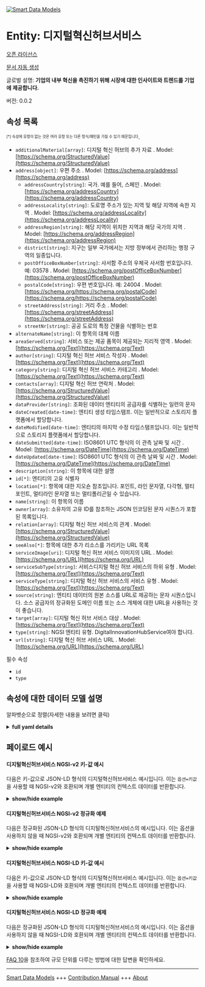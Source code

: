 <!-- 10-Header -->  
[![Smart Data Models](https://smartdatamodels.org/wp-content/uploads/2022/01/SmartDataModels_logo.png "Logo")](https://smartdatamodels.org)  
Entity: 디지털혁신허브서비스  
==================<!-- /10-Header -->  
<!-- 15-License -->  
[오픈 라이선스](https://github.com/smart-data-models//dataModel.DigitalInnovationHub/blob/master/DigitalInnovationHubService/LICENSE.md)  
[문서 자동 생성](https://docs.google.com/presentation/d/e/2PACX-1vTs-Ng5dIAwkg91oTTUdt8ua7woBXhPnwavZ0FxgR8BsAI_Ek3C5q97Nd94HS8KhP-r_quD4H0fgyt3/pub?start=false&loop=false&delayms=3000#slide=id.gb715ace035_0_60)  
<!-- /15-License -->  
<!-- 20-Description -->  
글로벌 설명: **기업의 내부 혁신을 촉진하기 위해 시장에 대한 인사이트와 트렌드를 기업에 제공합니다.**  
버전: 0.0.2  
<!-- /20-Description -->  
<!-- 30-PropertiesList -->  

## 속성 목록  

<sup><sub>[*] 속성에 유형이 없는 것은 여러 유형 또는 다른 형식/패턴을 가질 수 있기 때문입니다</sub></sup>.  
- `additionalMaterial[array]`: 디지털 혁신 허브의 추가 자료  . Model: [https://schema.org/StructuredValue](https://schema.org/StructuredValue)- `address[object]`: 우편 주소  . Model: [https://schema.org/address](https://schema.org/address)	- `addressCountry[string]`: 국가. 예를 들어, 스페인  . Model: [https://schema.org/addressCountry](https://schema.org/addressCountry)  
	- `addressLocality[string]`: 도로명 주소가 있는 지역 및 해당 지역에 속한 지역  . Model: [https://schema.org/addressLocality](https://schema.org/addressLocality)  
	- `addressRegion[string]`: 해당 지역이 위치한 지역과 해당 국가의 지역  . Model: [https://schema.org/addressRegion](https://schema.org/addressRegion)  
	- `district[string]`: 지구는 일부 국가에서는 지방 정부에서 관리하는 행정 구역의 일종입니다.    
	- `postOfficeBoxNumber[string]`: 사서함 주소의 우체국 사서함 번호입니다. 예: 03578  . Model: [https://schema.org/postOfficeBoxNumber](https://schema.org/postOfficeBoxNumber)  
	- `postalCode[string]`: 우편 번호입니다. 예: 24004  . Model: [https://schema.org/https://schema.org/postalCode](https://schema.org/https://schema.org/postalCode)  
	- `streetAddress[string]`: 거리 주소  . Model: [https://schema.org/streetAddress](https://schema.org/streetAddress)  
	- `streetNr[string]`: 공공 도로의 특정 건물을 식별하는 번호    
- `alternateName[string]`: 이 항목의 대체 이름  - `areaServed[string]`: 서비스 또는 제공 품목이 제공되는 지리적 영역  . Model: [https://schema.org/Text](https://schema.org/Text)- `author[string]`: 디지털 혁신 허브 서비스 작성자  . Model: [https://schema.org/Text](https://schema.org/Text)- `category[string]`: 디지털 혁신 허브 서비스 카테고리  . Model: [https://schema.org/Text](https://schema.org/Text)- `contacts[array]`: 디지털 혁신 허브 연락처  . Model: [https://schema.org/StructuredValue](https://schema.org/StructuredValue)- `dataProvider[string]`: 조화된 데이터 엔티티의 공급자를 식별하는 일련의 문자  - `dateCreated[date-time]`: 엔티티 생성 타임스탬프. 이는 일반적으로 스토리지 플랫폼에서 할당합니다.  - `dateModified[date-time]`: 엔티티의 마지막 수정 타임스탬프입니다. 이는 일반적으로 스토리지 플랫폼에서 할당합니다.  - `dateSubmitted[date-time]`: ISO8601 UTC 형식의 이 관측 날짜 및 시간  . Model: [https://schema.org/DateTime](https://schema.org/DateTime)- `dateUpdated[date-time]`: ISO8601 UTC 형식의 이 관측 날짜 및 시간  . Model: [https://schema.org/DateTime](https://schema.org/DateTime)- `description[string]`: 이 항목에 대한 설명  - `id[*]`: 엔티티의 고유 식별자  - `location[*]`: 항목에 대한 지오숀 참조입니다. 포인트, 라인 문자열, 다각형, 멀티포인트, 멀티라인 문자열 또는 멀티폴리곤일 수 있습니다.  - `name[string]`: 이 항목의 이름  - `owner[array]`: 소유자의 고유 ID를 참조하는 JSON 인코딩된 문자 시퀀스가 포함된 목록입니다.  - `relation[array]`: 디지털 혁신 허브 서비스의 관계  . Model: [https://schema.org/StructuredValue](https://schema.org/StructuredValue)- `seeAlso[*]`: 항목에 대한 추가 리소스를 가리키는 URL 목록  - `serviceImage[uri]`: 디지털 혁신 허브 서비스 이미지의 URL  . Model: [https://schema.org/URL](https://schema.org/URL)- `serviceSubType[string]`: 서비스디지털 혁신 허브 서비스의 하위 유형  . Model: [https://schema.org/Text](https://schema.org/Text)- `serviceType[string]`: 디지털 혁신 허브 서비스의 서비스 유형  . Model: [https://schema.org/Text](https://schema.org/Text)- `source[string]`: 엔티티 데이터의 원본 소스를 URL로 제공하는 문자 시퀀스입니다. 소스 공급자의 정규화된 도메인 이름 또는 소스 개체에 대한 URL을 사용하는 것이 좋습니다.  - `target[array]`: 디지털 혁신 허브 서비스 대상  . Model: [https://schema.org/Text](https://schema.org/Text)- `type[string]`: NGSI 엔티티 유형. DigitalInnovationHubService여야 합니다.  - `url[string]`: 디지털 혁신 허브 서비스 URL  . Model: [https://schema.org/URL](https://schema.org/URL)<!-- /30-PropertiesList -->  
<!-- 35-RequiredProperties -->  
필수 속성  
- `id`  - `type`  <!-- /35-RequiredProperties -->  
<!-- 40-RequiredProperties -->  
<!-- /40-RequiredProperties -->  
<!-- 50-DataModelHeader -->  
## 속성에 대한 데이터 모델 설명  
알파벳순으로 정렬(자세한 내용을 보려면 클릭)  
<!-- /50-DataModelHeader -->  
<!-- 60-ModelYaml -->  
<details><summary><strong>full yaml details</strong></summary>    
```yaml  
DigitalInnovationHubService:    
  description: Provision of insights and trend on markets to companies to stimulate their internal innovation.    
  properties:    
    additionalMaterial:    
      description: Additional Materials of the Digital Innovation Hub    
      items:    
        properties:    
          label:    
            type: string    
          url:    
            type: string    
        type: object    
      type: array    
      x-ngsi:    
        model: https://schema.org/StructuredValue    
        type: Property    
    address:    
      description: The mailing address    
      properties:    
        addressCountry:    
          description: 'The country. For example, Spain'    
          type: string    
          x-ngsi:    
            model: https://schema.org/addressCountry    
            type: Property    
        addressLocality:    
          description: 'The locality in which the street address is, and which is in the region'    
          type: string    
          x-ngsi:    
            model: https://schema.org/addressLocality    
            type: Property    
        addressRegion:    
          description: 'The region in which the locality is, and which is in the country'    
          type: string    
          x-ngsi:    
            model: https://schema.org/addressRegion    
            type: Property    
        district:    
          description: 'A district is a type of administrative division that, in some countries, is managed by the local government'    
          type: string    
          x-ngsi:    
            type: Property    
        postOfficeBoxNumber:    
          description: 'The post office box number for PO box addresses. For example, 03578'    
          type: string    
          x-ngsi:    
            model: https://schema.org/postOfficeBoxNumber    
            type: Property    
        postalCode:    
          description: 'The postal code. For example, 24004'    
          type: string    
          x-ngsi:    
            model: https://schema.org/https://schema.org/postalCode    
            type: Property    
        streetAddress:    
          description: The street address    
          type: string    
          x-ngsi:    
            model: https://schema.org/streetAddress    
            type: Property    
        streetNr:    
          description: Number identifying a specific property on a public street    
          type: string    
          x-ngsi:    
            type: Property    
      type: object    
      x-ngsi:    
        model: https://schema.org/address    
        type: Property    
    alternateName:    
      description: An alternative name for this item    
      type: string    
      x-ngsi:    
        type: Property    
    areaServed:    
      description: The geographic area where a service or offered item is provided    
      type: string    
      x-ngsi:    
        model: https://schema.org/Text    
        type: Property    
    author:    
      description: Author of the Digital Innovation Hub Service    
      type: string    
      x-ngsi:    
        model: https://schema.org/Text    
        type: Property    
    category:    
      description: Category of the Digital Innovation Hub Service    
      type: string    
      x-ngsi:    
        model: https://schema.org/Text    
        type: Property    
    contacts:    
      description: Contacts of the Digital Innovation Hub    
      items:    
        description: All contact elements in data models unless explicitly stated according to schema.org    
        properties:    
          contactPoint:    
            description: The details to contact with the item    
            properties:    
              areaServed:    
                description: The geographic area where a service or offered item is provided. Supersedes serviceArea    
                type: string    
                x-ngsi:    
                  type: Property    
              availabilityRestriction:    
                anyOf:    
                  - description: Array of identifiers format of any NGSI entity    
                    items:    
                    type: array    
                    x-ngsi:    
                      type: Property    
                  - description: Array of identifiers format of any NGSI entity    
                    items:    
                    type: array    
                    x-ngsi:    
                      type: Property    
                description: This property links a contact point to information about when the contact point is not available. The details are provided using the Opening Hours Specification class    
                x-ngsi:    
                  model: http://schema.org/hoursAvailable    
                  type: Relationship    
              availableLanguage:    
                anyOf:    
                  - anyOf:    
                      -    
                      -    
                description: 'A language someone may use with or at the item, service or place. Please use one of the language codes from the IETF BCP 47 standard. It is implemented the Text option but it could be also Language'    
                x-ngsi:    
                  model: http://schema.org/availableLanguage    
                  type: Property    
              contactOption:    
                anyOf:    
                  - type: string    
                  - items:    
                    type: array    
                description: An option available on this contact point (e.g. a toll-free number or support for hearing-impaired callers)    
                x-ngsi:    
                  model: http://schema.org/contactOption    
                  type: Property    
              contactType:    
                description: Contact type of this item    
                type: string    
                x-ngsi:    
                  type: Property    
              email:    
                description: Email address of owner    
                format: idn-email    
                type: string    
                x-ngsi:    
                  type: Property    
              faxNumber:    
                description: The fax number    
                type: string    
                x-ngsi:    
                  model: http://schema.org/Text    
                  type: Property    
              name:    
                description: The name of this item    
                type: string    
                x-ngsi:    
                  type: Property    
              productSupported:    
                description: The product or service this support contact point is related to (such as product support for a particular product line). This can be a specific product or product line (e.g. 'iPhone') or a general category of products or services (e.g. 'smartphones')    
                type: string    
                x-ngsi:    
                  model: http://schema.org/Text    
                  type: Property    
              telephone:    
                description: Telephone of this contact    
                type: string    
                x-ngsi:    
                  type: Property    
              url:    
                description: URL which provides a description or further information about this item    
                format: uri    
                type: string    
                x-ngsi:    
                  type: Property    
            type: object    
            x-ngsi:    
              model: https://schema.org/ContactPoint    
              type: Property    
        type: object    
        x-ngsi:    
          type: Property    
      type: array    
      x-ngsi:    
        model: https://schema.org/StructuredValue    
        type: Property    
    dataProvider:    
      description: A sequence of characters identifying the provider of the harmonised data entity    
      type: string    
      x-ngsi:    
        type: Property    
    dateCreated:    
      description: Entity creation timestamp. This will usually be allocated by the storage platform    
      format: date-time    
      type: string    
      x-ngsi:    
        type: Property    
    dateModified:    
      description: Timestamp of the last modification of the entity. This will usually be allocated by the storage platform    
      format: date-time    
      type: string    
      x-ngsi:    
        type: Property    
    dateSubmitted:    
      description: The date and time of this observation in ISO8601 UTC format    
      format: date-time    
      type: string    
      x-ngsi:    
        model: https://schema.org/DateTime    
        type: Property    
    dateUpdated:    
      description: The date and time of this observation in ISO8601 UTC format    
      format: date-time    
      type: string    
      x-ngsi:    
        model: https://schema.org/DateTime    
        type: Property    
    description:    
      description: A description of this item    
      type: string    
      x-ngsi:    
        type: Property    
    id:    
      anyOf:    
        - description: Identifier format of any NGSI entity    
          maxLength: 256    
          minLength: 1    
          pattern: ^[\w\-\.\{\}\$\+\*\[\]`|~^@!,:\\]+$    
          type: string    
          x-ngsi:    
            type: Property    
        - description: Identifier format of any NGSI entity    
          format: uri    
          type: string    
          x-ngsi:    
            type: Property    
      description: Unique identifier of the entity    
      x-ngsi:    
        type: Property    
    location:    
      description: 'Geojson reference to the item. It can be Point, LineString, Polygon, MultiPoint, MultiLineString or MultiPolygon'    
      oneOf:    
        - description: Geojson reference to the item. Point    
          properties:    
            bbox:    
              items:    
                type: number    
              minItems: 4    
              type: array    
            coordinates:    
              items:    
                type: number    
              minItems: 2    
              type: array    
            type:    
              enum:    
                - Point    
              type: string    
          required:    
            - type    
            - coordinates    
          title: GeoJSON Point    
          type: object    
          x-ngsi:    
            type: GeoProperty    
        - description: Geojson reference to the item. LineString    
          properties:    
            bbox:    
              items:    
                type: number    
              minItems: 4    
              type: array    
            coordinates:    
              items:    
                items:    
                  type: number    
                minItems: 2    
                type: array    
              minItems: 2    
              type: array    
            type:    
              enum:    
                - LineString    
              type: string    
          required:    
            - type    
            - coordinates    
          title: GeoJSON LineString    
          type: object    
          x-ngsi:    
            type: GeoProperty    
        - description: Geojson reference to the item. Polygon    
          properties:    
            bbox:    
              items:    
                type: number    
              minItems: 4    
              type: array    
            coordinates:    
              items:    
                items:    
                  items:    
                    type: number    
                  minItems: 2    
                  type: array    
                minItems: 4    
                type: array    
              type: array    
            type:    
              enum:    
                - Polygon    
              type: string    
          required:    
            - type    
            - coordinates    
          title: GeoJSON Polygon    
          type: object    
          x-ngsi:    
            type: GeoProperty    
        - description: Geojson reference to the item. MultiPoint    
          properties:    
            bbox:    
              items:    
                type: number    
              minItems: 4    
              type: array    
            coordinates:    
              items:    
                items:    
                  type: number    
                minItems: 2    
                type: array    
              type: array    
            type:    
              enum:    
                - MultiPoint    
              type: string    
          required:    
            - type    
            - coordinates    
          title: GeoJSON MultiPoint    
          type: object    
          x-ngsi:    
            type: GeoProperty    
        - description: Geojson reference to the item. MultiLineString    
          properties:    
            bbox:    
              items:    
                type: number    
              minItems: 4    
              type: array    
            coordinates:    
              items:    
                items:    
                  items:    
                    type: number    
                  minItems: 2    
                  type: array    
                minItems: 2    
                type: array    
              type: array    
            type:    
              enum:    
                - MultiLineString    
              type: string    
          required:    
            - type    
            - coordinates    
          title: GeoJSON MultiLineString    
          type: object    
          x-ngsi:    
            type: GeoProperty    
        - description: Geojson reference to the item. MultiLineString    
          properties:    
            bbox:    
              items:    
                type: number    
              minItems: 4    
              type: array    
            coordinates:    
              items:    
                items:    
                  items:    
                    items:    
                      type: number    
                    minItems: 2    
                    type: array    
                  minItems: 4    
                  type: array    
                type: array    
              type: array    
            type:    
              enum:    
                - MultiPolygon    
              type: string    
          required:    
            - type    
            - coordinates    
          title: GeoJSON MultiPolygon    
          type: object    
          x-ngsi:    
            type: GeoProperty    
      x-ngsi:    
        type: GeoProperty    
    name:    
      description: The name of this item    
      type: string    
      x-ngsi:    
        type: Property    
    owner:    
      description: A List containing a JSON encoded sequence of characters referencing the unique Ids of the owner(s)    
      items:    
        anyOf:    
          - description: Identifier format of any NGSI entity    
            maxLength: 256    
            minLength: 1    
            pattern: ^[\w\-\.\{\}\$\+\*\[\]`|~^@!,:\\]+$    
            type: string    
            x-ngsi:    
              type: Property    
          - description: Identifier format of any NGSI entity    
            format: uri    
            type: string    
            x-ngsi:    
              type: Property    
        description: Unique identifier of the entity    
        x-ngsi:    
          type: Property    
      type: array    
      x-ngsi:    
        type: Property    
    relation:    
      description: Relations of the Digital Innovation Hub Service    
      items:    
        properties:    
          alternateName:    
            description: An alternative name for this item    
            type: string    
            x-ngsi:    
              type: Property    
          dataProvider:    
            description: A sequence of characters identifying the provider of the harmonised data entity    
            type: string    
            x-ngsi:    
              type: Property    
          dateCreated:    
            description: Entity creation timestamp. This will usually be allocated by the storage platform    
            format: date-time    
            type: string    
            x-ngsi:    
              type: Property    
          dateModified:    
            description: Timestamp of the last modification of the entity. This will usually be allocated by the storage platform    
            format: date-time    
            type: string    
            x-ngsi:    
              type: Property    
          description:    
            description: A description of this item    
            type: string    
            x-ngsi:    
              type: Property    
          id:    
            anyOf:    
              - description: Identifier format of any NGSI entity    
                maxLength: 256    
                minLength: 1    
                pattern: ^[\w\-\.\{\}\$\+\*\[\]`|~^@!,:\\]+$    
                type: string    
                x-ngsi:    
                  type: Property    
              - description: Identifier format of any NGSI entity    
                format: uri    
                type: string    
                x-ngsi:    
                  type: Property    
            description: Unique identifier of the entity    
            x-ngsi:    
              type: Property    
          name:    
            description: The name of this item    
            type: string    
            x-ngsi:    
              type: Property    
          owner:    
            description: A List containing a JSON encoded sequence of characters referencing the unique Ids of the owner(s)    
            items:    
              anyOf:    
                - description: Identifier format of any NGSI entity    
                  maxLength: 256    
                  minLength: 1    
                  pattern: ^[\w\-\.\{\}\$\+\*\[\]`|~^@!,:\\]+$    
                  type: string    
                  x-ngsi:    
                    type: Property    
                - description: Identifier format of any NGSI entity    
                  format: uri    
                  type: string    
                  x-ngsi:    
                    type: Property    
              description: Unique identifier of the entity    
              x-ngsi:    
                type: Property    
            type: array    
            x-ngsi:    
              type: Property    
          seeAlso:    
            description: list of uri pointing to additional resources about the item    
            oneOf:    
              - items:    
                  format: uri    
                  type: string    
                minItems: 1    
                type: array    
              - format: uri    
                type: string    
            x-ngsi:    
              type: Property    
          source:    
            description: 'A sequence of characters giving the original source of the entity data as a URL. Recommended to be the fully qualified domain name of the source provider, or the URL to the source object'    
            type: string    
            x-ngsi:    
              type: Property    
        type: object    
      type: array    
      x-ngsi:    
        model: https://schema.org/StructuredValue    
        type: Property    
    seeAlso:    
      description: list of uri pointing to additional resources about the item    
      oneOf:    
        - items:    
            format: uri    
            type: string    
          minItems: 1    
          type: array    
        - format: uri    
          type: string    
      x-ngsi:    
        type: Property    
    serviceImage:    
      description: URL of the image of the Digital Innovation Hub Service    
      format: uri    
      type: string    
      x-ngsi:    
        model: https://schema.org/URL    
        type: Property    
    serviceSubType:    
      description: ServiceSubType of the Digital Innovation Hub Service    
      type: string    
      x-ngsi:    
        model: https://schema.org/Text    
        type: Property    
    serviceType:    
      description: ServiceType of the Digital Innovation Hub Service    
      type: string    
      x-ngsi:    
        model: https://schema.org/Text    
        type: Property    
    source:    
      description: 'A sequence of characters giving the original source of the entity data as a URL. Recommended to be the fully qualified domain name of the source provider, or the URL to the source object'    
      type: string    
      x-ngsi:    
        type: Property    
    target:    
      description: Targets of the Digital Innovation Hub Service    
      items:    
        type: string    
      type: array    
      x-ngsi:    
        model: https://schema.org/Text    
        type: Property    
    type:    
      description: NGSI entity type. It has to be DigitalInnovationHubService    
      enum:    
        - DigitalInnovationHubService    
      type: string    
      x-ngsi:    
        type: Property    
    url:    
      description: URL of the Digital Innovation Hub Service    
      type: string    
      x-ngsi:    
        model: https://schema.org/URL    
        type: Property    
  required:    
    - id    
    - type    
  type: object    
  x-derived-from: ""    
  x-disclaimer: 'Redistribution and use in source and binary forms, with or without modification, are permitted  provided that the license conditions are met. Copyleft (c) 2022 Contributors to Smart Data Models Program'    
  x-license-url: https://github.com/smart-data-models/dataModel.DigitalInnovationHub/blob/master/DigitalInnovationHubService/LICENSE.md    
  x-model-schema: https://smart-data-models.github.io/dataModel.DIH/DigitalInnovationHubService/schema.json    
  x-model-tags: DIH    
  x-version: 0.0.2    
```  
</details>    
<!-- /60-ModelYaml -->  
<!-- 70-MiddleNotes -->  
<!-- /70-MiddleNotes -->  
<!-- 80-Examples -->  
## 페이로드 예시  
#### 디지털혁신허브서비스 NGSI-v2 키-값 예시  
다음은 키-값으로 JSON-LD 형식의 디지털혁신허브서비스 예시입니다. 이는 `옵션=키값`을 사용할 때 NGSI-v2와 호환되며 개별 엔티티의 컨텍스트 데이터를 반환합니다.  
<details><summary><strong>show/hide example</strong></summary>    
```json  
{  
    "id": "DigitalInnovationHubService:b6IZuH0B_X_d5NJkB0eY",  
    "type": "DigitalInnovationHubService",  
    "title": "Trend watching",  
    "description": "Provision of insights and trend on markets to companies to stimulate their internal innovation",  
    "serviceImage": "https://www.sample-dih.com/logo.png",  
    "category": "Ecosystem",  
    "serviceType": "DIH Innovation Development",  
    "serviceSubType": "Trend watching",  
    "target": [  
        "Engineers",  
        "Directors"  
    ],  
    "url": "https://www.sample-dih.com/trend-watching",  
    "additionalMaterial": [  
        {  
            "label": "Brochure",  
            "url": "https://www.sample-dih.com/trend-watching/brochure.pdf"  
        }  
    ],  
    "contacts": [  
        {  
            "name": "Mark Johnson",  
            "email": "mark.johnson@sample-dih.it"  
        }  
    ],  
    "author": "John Doe",  
    "relation": [  
        {  
            "id": "DigitalInnovationHub:R5Ju4oO0_X_Jy8GO5d2"  
        },  
        {  
            "id": "DigitalInnovationHub:D5yr9HT3_X_RH7Fy7H9"  
        }  
    ],  
    "dateSubmitted": "2020-07-07T15:05:59.408Z",  
    "dateUpdated": "2020-07-07T15:05:59.408Z"  
}  
```  
</details>  
#### 디지털혁신허브서비스 NGSI-v2 정규화 예제  
다음은 정규화된 JSON-LD 형식의 디지털혁신허브서비스의 예시입니다. 이는 옵션을 사용하지 않을 때 NGSI-v2와 호환되며 개별 엔티티의 컨텍스트 데이터를 반환합니다.  
<details><summary><strong>show/hide example</strong></summary>    
```json  
{  
	"id": "urn:ngsi-ld:DigitalInnovationHubService:DigitalInnovationHubService:b6IZuH0B_X_d5NJkB0eY",  
	"type": "DigitalInnovationHubService",  
	"title": {  
		"type": "Text",  
		"value": "Trend watching"  
	},  
	"description": {  
		"type": "Text",  
		"value": "Provision of insights and trend on markets to companies to stimulate their internal innovation"  
	},  
	"serviceImage": {  
		"type": "URL",  
		"value": "https://www.sample-dih.com/logo.png"  
	},  
	"category": {  
		"type": "Text",  
		"value": "Ecosystem"  
	},  
	"serviceType": {  
		"type": "Text",  
		"value": "DIH Innovation Development"  
	},  
	"serviceSubType": {  
		"type": "Text",  
		"value": "Trend watching"  
	},  
	"target": {  
		"type": "array",  
		"value": [  
			"Engineers",  
			"Directors"  
		]  
	},  
	"url": {  
		"type": "Text",  
		"value": "https://www.sample-dih.com/trend-watching"  
	},  
	"additionalMaterial": {  
		"type": "array",  
		"value": [  
			{  
				"label": "Brochure",  
				"url": "https://www.sample-dih.com/trend-watching/brochure.pdf"  
			}  
		]  
	},  
	"contacts": {  
		"type": "array",  
		"value": [  
			{  
				"name": "Mark Johnson",  
				"email": "mark.johnson@sample-dih.it"  
			}  
		]  
	},  
	"author": {  
		"type": "Text",  
		"value": "John Doe"  
	},  
	"relation": {  
		"type": "array",  
		"value": [  
			{  
				"id": "urn:ngsi-ld:DigitalInnovationHubService:id:R5Ju4oO0_X_Jy8GO5d2"  
			},  
			{  
				"id": "urn:ngsi-ld:DigitalInnovationHubService:id:D5yr9HT3_X_RH7Fy7H9"  
			}  
		]  
	},  
	"dateSubmitted": {  
		"type": "Date-Time",  
		"value": "2020-07-07T15:05:59.408Z"  
	},  
	"dateUpdated": {  
		"type": "Date-Time",  
		"value": "2020-07-07T15:05:59.408Z"  
	}  
}  
```  
</details>  
#### 디지털혁신허브서비스 NGSI-LD 키-값 예시  
다음은 키-값으로 JSON-LD 형식의 디지털혁신허브서비스 예시입니다. 이는 `옵션=키값`을 사용할 때 NGSI-LD와 호환되며 개별 엔티티의 컨텍스트 데이터를 반환합니다.  
<details><summary><strong>show/hide example</strong></summary>    
```json  
{  
    "id": "urn:ngsi-ld:DigitalInnovationHubService:DigitalInnovationHubService:b6IZuH0B_X_d5NJkB0eY",  
    "type": "DigitalInnovationHubService",  
    "title": "Trend watching",  
    "description": "Provision of insights and trend on markets to companies to stimulate their internal innovation",  
    "serviceImage": "https://www.sample-dih.com/logo.png",  
    "category": "Ecosystem",  
    "serviceType": "DIH Innovation Development",  
    "serviceSubType": "Trend watching",  
    "target": [  
        "Engineers",  
        "Directors"  
    ],  
    "url": "https://www.sample-dih.com/trend-watching",  
    "additionalMaterial": [  
        {  
            "label": "Brochure",  
            "url": "https://www.sample-dih.com/trend-watching/brochure.pdf"  
        }  
    ],  
    "contacts": [  
        {  
            "name": "Mark Johnson",  
            "email": "mark.johnson@sample-dih.it"  
        }  
    ],  
    "author": "John Doe",  
    "relation": [  
        {  
            "id": "urn:ngsi-ld:DigitalInnovationHubService:id:R5Ju4oO0_X_Jy8GO5d2"  
        },  
        {  
            "id": "urn:ngsi-ld:DigitalInnovationHubService:id:D5yr9HT3_X_RH7Fy7H9"  
        }  
    ],  
    "dateSubmitted": "2020-07-07T15:05:59.408Z",  
    "dateUpdated": "2020-07-07T15:05:59.408Z",  
    "@context": [  
        "https://smart-data-models.github.io/dataModel.DigitalInnovationHub/context.jsonld",  
        "https://raw.githubusercontent.com/smart-data-models/dataModel.DigitalInnovationHub/master/context.jsonld"  
    ]  
}  
```  
</details>  
#### 디지털혁신허브서비스 NGSI-LD 정규화 예제  
다음은 정규화된 JSON-LD 형식의 디지털혁신허브서비스의 예시입니다. 이는 옵션을 사용하지 않을 때 NGSI-LD와 호환되며 개별 엔티티의 컨텍스트 데이터를 반환합니다.  
<details><summary><strong>show/hide example</strong></summary>    
```json  
{  
    "id": "urn:ngsi-ld:DigitalInnovationHubService:DigitalInnovationHubService:b6IZuH0B_X_d5NJkB0eY",  
    "type": "DigitalInnovationHubService",  
    "title": {  
        "type": "Property",  
        "value": "Trend watching"  
    },  
    "description": {  
        "type": "Property",  
        "value": "Provision of insights and trend on markets to companies to stimulate their internal innovation"  
    },  
    "serviceImage": {  
        "type": "Property",  
        "value": "https://www.sample-dih.com/logo.png"  
    },  
    "category": {  
        "type": "Property",  
        "value": "Ecosystem"  
    },  
    "serviceType": {  
        "type": "Property",  
        "value": "DIH Innovation Development"  
    },  
    "serviceSubType": {  
        "type": "Property",  
        "value": "Trend watching"  
    },  
    "target": {  
        "type": "Property",  
        "value": [  
            "Engineers",  
            "Directors"  
        ]  
    },  
    "url": {  
        "type": "Property",  
        "value": "https://www.sample-dih.com/trend-watching"  
    },  
    "additionalMaterial": {  
        "type": "Property",  
        "value": [  
            {  
                "label": "Brochure",  
                "url": "https://www.sample-dih.com/trend-watching/brochure.pdf"  
            }  
        ]  
    },  
    "contacts": {  
        "type": "Property",  
        "value": [  
            {  
                "name": "Mark Johnson",  
                "email": "mark.johnson@sample-dih.it"  
            }  
        ]  
    },  
    "author": {  
        "type": "Property",  
        "value": "John Doe"  
    },  
    "relation": {  
        "type": "Relationship",  
        "value": [  
            {  
                "id": "urn:ngsi-ld:DigitalInnovationHubService:id:R5Ju4oO0_X_Jy8GO5d2"  
            },  
            {  
                "id": "urn:ngsi-ld:DigitalInnovationHubService:id:D5yr9HT3_X_RH7Fy7H9"  
            }  
        ]  
    },  
    "dateSubmitted": {  
        "type": "Property",  
        "value": {  
            "type": "DateTime",  
            "value": "2020-07-07T15:05:59.408Z"  
        }  
    },  
    "dateUpdated": {  
        "type": "Property",  
        "value": {  
            "type": "DateTime",  
            "value": "2020-07-07T15:05:59.408Z"  
        }  
    },  
    "@context": [  
        "https://smart-data-models.github.io/dataModel.DigitalInnovationHub/context.jsonld",  
        "https://raw.githubusercontent.com/smart-data-models/dataModel.DigitalInnovationHub/master/context.jsonld"  
    ]  
}  
```  
</details><!-- /80-Examples -->  
<!-- 90-FooterNotes -->  
<!-- /90-FooterNotes -->  
<!-- 95-Units -->  
[FAQ 10](https://smartdatamodels.org/index.php/faqs/)을 참조하여 규모 단위를 다루는 방법에 대한 답변을 확인하세요.  
<!-- /95-Units -->  
<!-- 97-LastFooter -->  
---  
[Smart Data Models](https://smartdatamodels.org) +++ [Contribution Manual](https://bit.ly/contribution_manual) +++ [About](https://bit.ly/Introduction_SDM)<!-- /97-LastFooter -->  
